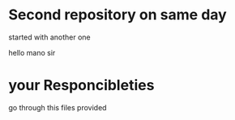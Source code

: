 # Second repository on same day 
started with another one

hello mano sir
# your Responcibleties

go through this files provided